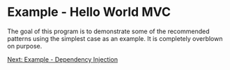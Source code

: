 # Example - Hello World MVC

The goal of this program is to demonstrate some of the recommended patterns using the simplest case as an example. It is completely overblown on purpose.

[Next: Example - Dependency Injection](sample-hello-world-mvc.md)